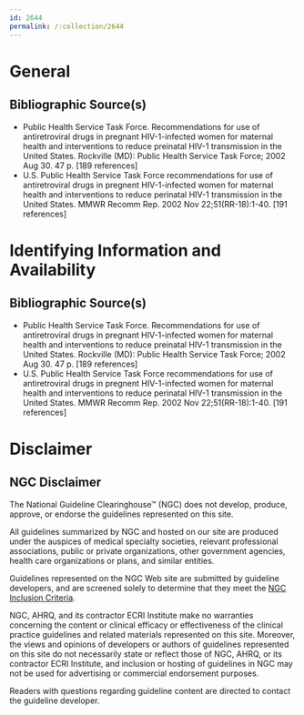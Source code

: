 ```yaml
---
id: 2644
permalink: /:collection/2644
---
```


# General

## Bibliographic Source(s)

- Public Health Service Task Force. Recommendations for use of antiretroviral drugs in pregnant HIV-1-infected women for maternal health and interventions to reduce preinatal HIV-1 transmission in the United States. Rockville (MD): Public Health Service Task Force; 2002 Aug 30. 47 p. [189 references]
- U.S. Public Health Service Task Force recommendations for use of antiretroviral drugs in pregnent HIV-1-infected women for maternal health and interventions to reduce perinatal HIV-1 transmission in the United States. MMWR Recomm Rep. 2002 Nov 22;51(RR-18):1-40. [191 references]

# Identifying Information and Availability

## Bibliographic Source(s)

- Public Health Service Task Force. Recommendations for use of antiretroviral drugs in pregnant HIV-1-infected women for maternal health and interventions to reduce preinatal HIV-1 transmission in the United States. Rockville (MD): Public Health Service Task Force; 2002 Aug 30. 47 p. [189 references]
- U.S. Public Health Service Task Force recommendations for use of antiretroviral drugs in pregnent HIV-1-infected women for maternal health and interventions to reduce perinatal HIV-1 transmission in the United States. MMWR Recomm Rep. 2002 Nov 22;51(RR-18):1-40. [191 references]

# Disclaimer

## NGC Disclaimer

The National Guideline Clearinghouse™ (NGC) does not develop, produce, approve, or endorse the guidelines represented on this site.

All guidelines summarized by NGC and hosted on our site are produced under the auspices of medical specialty societies, relevant professional associations, public or private organizations, other government agencies, health care organizations or plans, and similar entities.

Guidelines represented on the NGC Web site are submitted by guideline developers, and are screened solely to determine that they meet the [NGC Inclusion Criteria](/help-and-about/summaries/inclusion-criteria).

NGC, AHRQ, and its contractor ECRI Institute make no warranties concerning the content or clinical efficacy or effectiveness of the clinical practice guidelines and related materials represented on this site. Moreover, the views and opinions of developers or authors of guidelines represented on this site do not necessarily state or reflect those of NGC, AHRQ, or its contractor ECRI Institute, and inclusion or hosting of guidelines in NGC may not be used for advertising or commercial endorsement purposes.

Readers with questions regarding guideline content are directed to contact the guideline developer.

